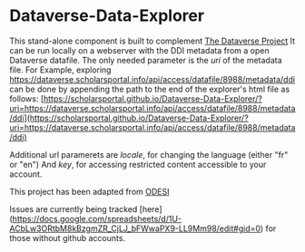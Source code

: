 # Dataverse-Data-Explorer
This stand-alone component is built to complement [The Dataverse Project](http://dataverse.org/) 
It can be run locally on a webserver with the DDI metadata from a open Dataverse datafile.
The only needed parameter is the *uri* of the metadata file. For Example, exploring 
https://dataverse.scholarsportal.info/api/access/datafile/8988/metadata/ddi can be  done by appending the path to the end of the explorer's html file as follows: [https://scholarsportal.github.io/Dataverse-Data-Explorer/?uri=https://dataverse.scholarsportal.info/api/access/datafile/8988/metadata/ddi](https://scholarsportal.github.io/Dataverse-Data-Explorer/?uri=https://dataverse.scholarsportal.info/api/access/datafile/8988/metadata/ddi)

Additional url paramerets are *locale*, for changing the language (either "fr" or "en")
And *key*, for accessing restricted content accessible to your account.

This project has been adapted from [ODESI](odesi.ca) 

Issues are currently being tracked [here] (https://docs.google.com/spreadsheets/d/1U-ACbLw3ORtbM8kBzgmZR_CjLJ_bFWwaPX9-LL9Mm98/edit#gid=0) for those without github accounts.
